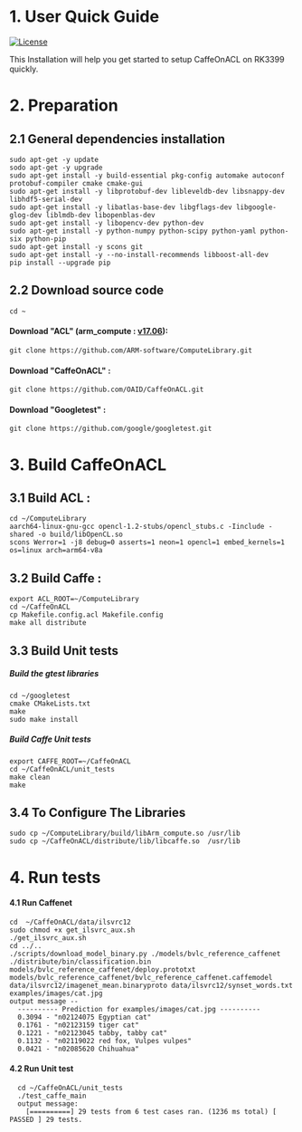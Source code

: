 # 1. User Quick Guide
[![License](https://img.shields.io/badge/license-BSD-blue.svg)](LICENSE)

This Installation will help you get started to setup CaffeOnACL on RK3399 quickly.

# 2. Preparation
## 2.1 General dependencies installation
	sudo apt-get -y update
	sodo apt-get -y upgrade
	sudo apt-get install -y build-essential pkg-config automake autoconf protobuf-compiler cmake cmake-gui
	sudo apt-get install -y libprotobuf-dev libleveldb-dev libsnappy-dev libhdf5-serial-dev
	sudo apt-get install -y libatlas-base-dev libgflags-dev libgoogle-glog-dev liblmdb-dev libopenblas-dev
	sudo apt-get install -y libopencv-dev python-dev
	sudo apt-get install -y python-numpy python-scipy python-yaml python-six python-pip
	sudo apt-get install -y scons git
	sudo apt-get install -y --no-install-recommends libboost-all-dev
	pip install --upgrade pip

## 2.2 Download source code

	cd ~

#### Download "ACL" (arm_compute : [v17.06](https://github.com/ARM-software/ComputeLibrary/tree/dbdab85d6e0f96d3361a9e30310367d89953466c)):
	git clone https://github.com/ARM-software/ComputeLibrary.git
#### Download "CaffeOnACL" :
	git clone https://github.com/OAID/CaffeOnACL.git
#### Download "Googletest" :
	git clone https://github.com/google/googletest.git

# 3. Build CaffeOnACL
## 3.1 Build ACL :
	cd ~/ComputeLibrary
    aarch64-linux-gnu-gcc opencl-1.2-stubs/opencl_stubs.c -Iinclude -shared -o build/libOpenCL.so
	scons Werror=1 -j8 debug=0 asserts=1 neon=1 opencl=1 embed_kernels=1 os=linux arch=arm64-v8a

## 3.2 Build Caffe :
	export ACL_ROOT=~/ComputeLibrary
	cd ~/CaffeOnACL
	cp Makefile.config.acl Makefile.config
	make all distribute

## 3.3 Build Unit tests
##### Build the gtest libraries
	cd ~/googletest
	cmake CMakeLists.txt
	make
	sudo make install

##### Build Caffe Unit tests
	export CAFFE_ROOT=~/CaffeOnACL
	cd ~/CaffeOnACL/unit_tests
	make clean
	make

## 3.4 To Configure The Libraries

	sudo cp ~/ComputeLibrary/build/libArm_compute.so /usr/lib 
	sudo cp ~/CaffeOnACL/distribute/lib/libcaffe.so  /usr/lib

# 4. Run tests

#### 4.1 Run Caffenet
	cd  ~/CaffeOnACL/data/ilsvrc12
	sudo chmod +x get_ilsvrc_aux.sh
	./get_ilsvrc_aux.sh
	cd ../..
	./scripts/download_model_binary.py ./models/bvlc_reference_caffenet
	./distribute/bin/classification.bin models/bvlc_reference_caffenet/deploy.prototxt models/bvlc_reference_caffenet/bvlc_reference_caffenet.caffemodel data/ilsvrc12/imagenet_mean.binaryproto data/ilsvrc12/synset_words.txt examples/images/cat.jpg
	output message --
	  ---------- Prediction for examples/images/cat.jpg ----------
	  0.3094 - "n02124075 Egyptian cat"
	  0.1761 - "n02123159 tiger cat"
	  0.1221 - "n02123045 tabby, tabby cat"
	  0.1132 - "n02119022 red fox, Vulpes vulpes"
	  0.0421 - "n02085620 Chihuahua"

#### 4.2 Run Unit test
	  cd ~/CaffeOnACL/unit_tests
	  ./test_caffe_main
	  output message:
	    [==========] 29 tests from 6 test cases ran. (1236 ms total) [ PASSED ] 29 tests.
